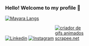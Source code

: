 ### Hello! Welcome to my profile 🤙

[![Mayara Langs](https://github-readme-stats.vercel.app/api/top-langs/?username=Mayara-T-Alves)](https://github.com/anuraghazra/github-readme-stats)

[![Linkedin](https://img.shields.io/badge/LinkedIn-0077B5?style=for-the-badge&logo=linkedin&logoColor=white)](https://www.linkedin.com/in/mayara-teshima-365b72152/)
[![Instagram](https://img.shields.io/badge/Instagram-E4405F?style=for-the-badge&logo=instagram&logoColor=white)](https://www.instagram.com/may_japs/)
<a href="https://pt.scrapee.net/criar-gif-animado-htm"><img src="https://images.scrapee.net/result/20230111183837cTg229ABEt.gif" alt="criador de gifs animados scrapee.net" style="max-width:100px"></a>
